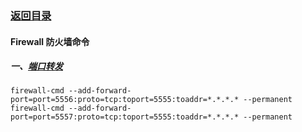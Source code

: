 ### [返回目录][main_url]
#### Firewall 防火墙命令
##### 一、[端口转发](#端口转发)

```
firewall-cmd --add-forward-port=port=5556:proto=tcp:toport=5555:toaddr=*.*.*.* --permanent
firewall-cmd --add-forward-port=port=5557:proto=tcp:toport=5555:toaddr=*.*.*.* --permanent
```


[main_url]: https://github.com/jiangwhua15/soft_install

